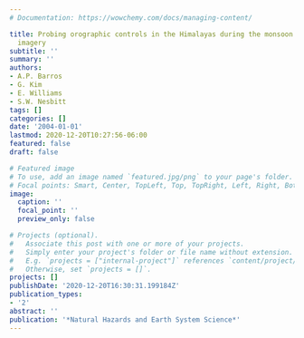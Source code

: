 ```yaml
---
# Documentation: https://wowchemy.com/docs/managing-content/

title: Probing orographic controls in the Himalayas during the monsoon using satellite
  imagery
subtitle: ''
summary: ''
authors:
- A.P. Barros
- G. Kim
- E. Williams
- S.W. Nesbitt
tags: []
categories: []
date: '2004-01-01'
lastmod: 2020-12-20T10:27:56-06:00
featured: false
draft: false

# Featured image
# To use, add an image named `featured.jpg/png` to your page's folder.
# Focal points: Smart, Center, TopLeft, Top, TopRight, Left, Right, BottomLeft, Bottom, BottomRight.
image:
  caption: ''
  focal_point: ''
  preview_only: false

# Projects (optional).
#   Associate this post with one or more of your projects.
#   Simply enter your project's folder or file name without extension.
#   E.g. `projects = ["internal-project"]` references `content/project/deep-learning/index.md`.
#   Otherwise, set `projects = []`.
projects: []
publishDate: '2020-12-20T16:30:31.199184Z'
publication_types:
- '2'
abstract: ''
publication: '*Natural Hazards and Earth System Science*'
---
```

